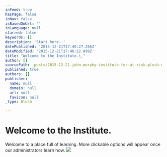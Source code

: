 ```yaml
---
inFeed: true
hasPage: false
inNav: false
isBasedOnUrl: ''
inLanguage: null
starred: false
keywords: []
description: 'Start here. '
datePublished: '2015-12-21T17:40:27.266Z'
dateModified: '2015-12-21T17:40:22.899Z'
title: "Welcome to the Institute.\_"
author: []
sourcePath: _posts/2015-12-21-john-murphy-institute-for-at-risk-plush.md
published: true
authors: []
publisher:
  name: null
  domain: null
  url: null
  favicon: null
_type: Blurb

---
```

# Welcome to the Institute. 

Welcome to a place full of learning. More clickable options will appear once our administrators learn how. ![](https://s3-us-west-2.amazonaws.com/the-grid-img/p/2d4f14809bfff8271d1833e4efe2a51965f52fe7.jpg)